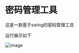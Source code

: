 # 密码管理工具

这是一款基于swing的密码管理工具

运行展示如下

![image](https://markdown.tomtangmu.com/git/pwdTool/show.png)
